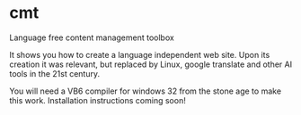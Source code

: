 # cmt
Language free content management toolbox

It shows you how to create a language independent web site. 
Upon its creation it was relevant, but replaced by Linux, google translate and other AI tools in the 21st century.

You will need a VB6 compiler for windows 32 from the stone age to make this work.
Installation instructions coming soon!


